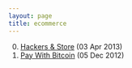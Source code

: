 ```yaml
---
layout: page
title: ecommerce
---
```


0. [Hackers & Store](/bookmark/2013/04/03/hackers-store.html) (03 Apr 2013) 
1. [Pay With Bitcoin](/bookmark/2012/12/05/bitcoin-payments.html) (05 Dec 2012) 
